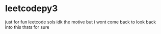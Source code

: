 # leetcodepy3
just for fun leetcode sols
idk the motive but i wont come back to look back into this thats for sure
